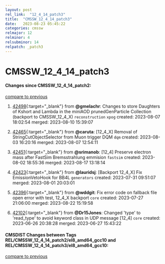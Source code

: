 ```yaml
---
layout: post
rel_link:  "12_4_14_patch3"
title:  "CMSSW_12_4_14_patch3"
date:   2023-08-23 05:45:22
categories: cmssw
relmajor: 12
relminor: 4
relsubminor: 14
relpatch: _patch3
---
```


# CMSSW_12_4_14_patch3
#### Changes since CMSSW_12_4_14_patch2:
[compare to previous](https://github.com/cms-sw/cmssw/compare/CMSSW_12_4_14_patch2...CMSSW_12_4_14_patch3)



1. [42498](http://github.com/cms-sw/cmssw/pull/42498){:target="_blank"}  from **@gmelachr**: Changes to store Daughters of Kshort and Lambda in the miniAOD prunedGenParticle Collection (backport to CMSSW_12_4_X) `reconstruction` `xpog` created: 2023-08-07 18:02:54 merged: 2023-08-10 15:39:07

2. [42465](http://github.com/cms-sw/cmssw/pull/42465){:target="_blank"}  from **@caruta**: [12_4_X] Removal of StringCutObjectSelector from Muon trigger DQM `dqm` created: 2023-08-03 16:20:16 merged: 2023-08-07 12:54:11

3. [42451](http://github.com/cms-sw/cmssw/pull/42451){:target="_blank"}  from **@srimanob**: [12_4] Preserve electron mass after FastSim Bremsstrahlung emmision `fastsim` created: 2023-08-02 18:55:36 merged: 2023-08-17 13:18:14

4. [42423](http://github.com/cms-sw/cmssw/pull/42423){:target="_blank"}  from **@lauridsj**: [Backport 12_4_X] Fix EmissionVetoHook for BB4L `generators` created: 2023-07-31 09:51:07 merged: 2023-08-01 20:03:01

5. [42396](http://github.com/cms-sw/cmssw/pull/42396){:target="_blank"}  from **@wddgit**: Fix error code on fallback file open error with test, 12_4_X backport `core` created: 2023-07-27 21:06:00 merged: 2023-08-22 15:19:58

6. [42102](http://github.com/cms-sw/cmssw/pull/42102){:target="_blank"}  from **@Dr15Jones**: Changed 'type' to 'read_type' to avoid keyword class in UDP message [12_4] `core` created: 2023-06-26 20:38:28 merged: 2023-06-27 15:43:22

#### CMSDIST Changes between Tags REL/CMSSW_12_4_14_patch2/el8_amd64_gcc10 and REL/CMSSW_12_4_14_patch3/el8_amd64_gcc10:
[compare to previous](https://github.com/cms-sw/cmsdist/compare/REL/CMSSW_12_4_14_patch2/el8_amd64_gcc10...REL/CMSSW_12_4_14_patch3/el8_amd64_gcc10)


